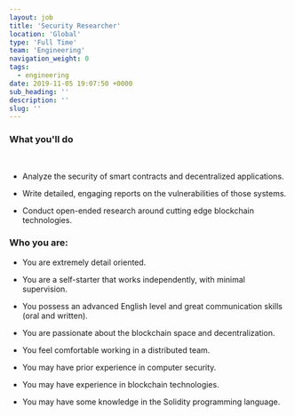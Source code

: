 ```yaml
---
layout: job
title: 'Security Researcher'
location: 'Global'
type: 'Full Time'
team: 'Engineering'
navigation_weight: 0
tags:
  - engineering
date: 2019-11-05 19:07:50 +0000
sub_heading: ''
description: ''
slug: ''
---
```


<div class="requirements">
  <h3 class="job-description-title">What you'll do</h3>
  <br/>
  <ul>
    <li><p>Analyze the security of smart contracts and decentralized applications.</p></li>
    <li><p>Write detailed, engaging reports on the vulnerabilities of those systems.</p></li>
    <li><p>Conduct open-ended research around cutting edge blockchain technologies.</p></li>
  </ul>
</div>
<div class="requirements">
  <h3 class="job-description-title">Who you are:</h3>
  <ul>
    <li><p>You are extremely detail oriented.</p></li>
    <li><p>You are a self-starter that works independently, with minimal supervision.</p></li>
    <li><p>You possess an advanced English level and great communication skills (oral and written).</p></li>
    <li><p>You are passionate about the blockchain space and decentralization.</p></li>
    <li><p>You feel comfortable working in a distributed team.</p></li>
    <li><p>You may have prior experience in computer security.</p></li>
    <li><p>You may have experience in blockchain technologies.</p></li>
    <li><p>You may have some knowledge in the Solidity programming language.</p></li>
  </ul>
</div>
